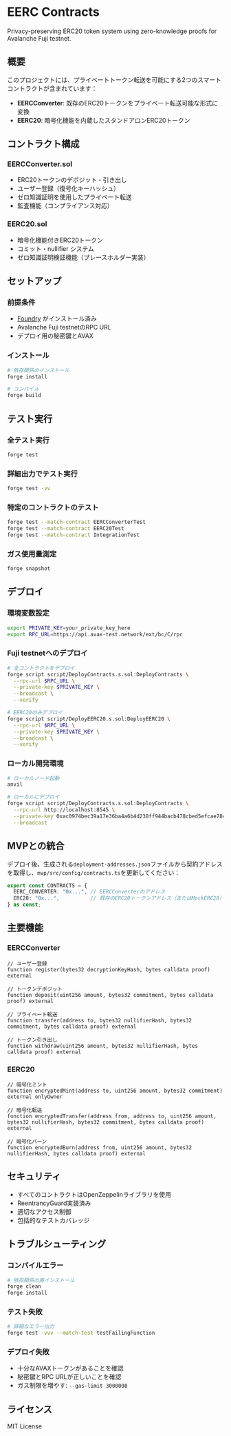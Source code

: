 # EERC Contracts

Privacy-preserving ERC20 token system using zero-knowledge proofs for Avalanche Fuji testnet.

## 概要

このプロジェクトには、プライベートトークン転送を可能にする2つのスマートコントラクトが含まれています：

- **EERCConverter**: 既存のERC20トークンをプライベート転送可能な形式に変換
- **EERC20**: 暗号化機能を内蔵したスタンドアロンERC20トークン

## コントラクト構成

### EERCConverter.sol
- ERC20トークンのデポジット・引き出し
- ユーザー登録（復号化キーハッシュ）
- ゼロ知識証明を使用したプライベート転送
- 監査機能（コンプライアンス対応）

### EERC20.sol
- 暗号化機能付きERC20トークン
- コミット・nullifier システム
- ゼロ知識証明検証機能（プレースホルダー実装）

## セットアップ

### 前提条件
- [Foundry](https://book.getfoundry.sh/) がインストール済み
- Avalanche Fuji testnetのRPC URL
- デプロイ用の秘密鍵とAVAX

### インストール
```bash
# 依存関係のインストール
forge install

# コンパイル
forge build
```

## テスト実行

### 全テスト実行
```bash
forge test
```

### 詳細出力でテスト実行
```bash
forge test -vv
```

### 特定のコントラクトのテスト
```bash
forge test --match-contract EERCConverterTest
forge test --match-contract EERC20Test
forge test --match-contract IntegrationTest
```

### ガス使用量測定
```bash
forge snapshot
```

## デプロイ

### 環境変数設定
```bash
export PRIVATE_KEY=your_private_key_here
export RPC_URL=https://api.avax-test.network/ext/bc/C/rpc
```

### Fuji testnetへのデプロイ
```bash
# 全コントラクトをデプロイ
forge script script/DeployContracts.s.sol:DeployContracts \
  --rpc-url $RPC_URL \
  --private-key $PRIVATE_KEY \
  --broadcast \
  --verify

# EERC20のみデプロイ
forge script script/DeployEERC20.s.sol:DeployEERC20 \
  --rpc-url $RPC_URL \
  --private-key $PRIVATE_KEY \
  --broadcast \
  --verify
```

### ローカル開発環境
```bash
# ローカルノード起動
anvil

# ローカルにデプロイ
forge script script/DeployContracts.s.sol:DeployContracts \
  --rpc-url http://localhost:8545 \
  --private-key 0xac0974bec39a17e36ba4a6b4d238ff944bacb478cbed5efcae784d7bf4f2ff80 \
  --broadcast
```

## MVPとの統合

デプロイ後、生成される`deployment-addresses.json`ファイルから契約アドレスを取得し、`mvp/src/config/contracts.ts`を更新してください：

```typescript
export const CONTRACTS = {
  EERC_CONVERTER: "0x...", // EERCConverterのアドレス
  ERC20: "0x...",          // 既存のERC20トークンアドレス（またはMockERC20）
} as const;
```

## 主要機能

### EERCConverter
```solidity
// ユーザー登録
function register(bytes32 decryptionKeyHash, bytes calldata proof) external

// トークンデポジット
function deposit(uint256 amount, bytes32 commitment, bytes calldata proof) external

// プライベート転送
function transfer(address to, bytes32 nullifierHash, bytes32 commitment, bytes calldata proof) external

// トークン引き出し
function withdraw(uint256 amount, bytes32 nullifierHash, bytes calldata proof) external
```

### EERC20
```solidity
// 暗号化ミント
function encryptedMint(address to, uint256 amount, bytes32 commitment) external onlyOwner

// 暗号化転送
function encryptedTransfer(address from, address to, uint256 amount, bytes32 nullifierHash, bytes32 commitment, bytes calldata proof) external

// 暗号化バーン
function encryptedBurn(address from, uint256 amount, bytes32 nullifierHash, bytes calldata proof) external
```

## セキュリティ

- すべてのコントラクトはOpenZeppelinライブラリを使用
- ReentrancyGuard実装済み
- 適切なアクセス制御
- 包括的なテストカバレッジ

## トラブルシューティング

### コンパイルエラー
```bash
# 依存関係の再インストール
forge clean
forge install
```

### テスト失敗
```bash
# 詳細なエラー出力
forge test -vvv --match-test testFailingFunction
```

### デプロイ失敗
- 十分なAVAXトークンがあることを確認
- 秘密鍵とRPC URLが正しいことを確認
- ガス制限を増やす: `--gas-limit 3000000`

## ライセンス

MIT License